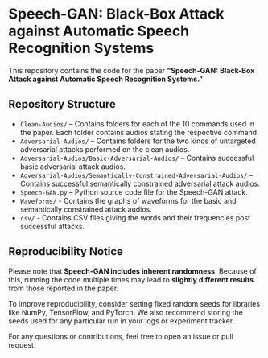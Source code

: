 # Speech-GAN: Black-Box Attack against Automatic Speech Recognition Systems

This repository contains the code for the paper **"Speech-GAN: Black-Box Attack against Automatic Speech Recognition Systems."**

## Repository Structure

- `Clean-Audios/` – Contains folders for each of the 10 commands used in the paper. Each folder contains audios stating the respective command.
- `Adversarial-Audios/` – Contains folders for the two kinds of untargeted adversarial attacks performed on the clean audios.
- `Adversarial-Audios/Basic-Adversarial-Audios/` – Contains successful basic adversarial attack audios.
- `Adversarial-Audios/Semantically-Constrained-Adversarial-Audios/` – Contains successful semantically constrained adversarial attack audios.
- `Speech-GAN.py` – Python source code file for the Speech-GAN attack.
- `Waveforms/` - Contains the graphs of waveforms for the basic and semantically constrained attack audios.
- `csv/` - Contains CSV files giving the words and their frequencies post successful attacks.

## Reproducibility Notice

Please note that **Speech-GAN includes inherent randomness**. Because of this, running the code multiple times may lead to **slightly different results** from those reported in the paper.

To improve reproducibility, consider setting fixed random seeds for libraries like NumPy, TensorFlow, and PyTorch. We also recommend storing the seeds used for any particular run in your logs or experiment tracker.

For any questions or contributions, feel free to open an issue or pull request.
